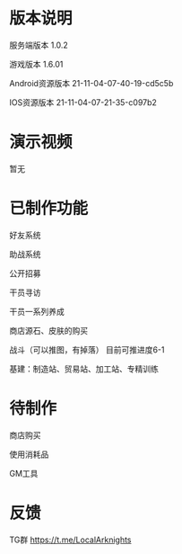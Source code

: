 # 版本说明

服务端版本 1.0.2 

游戏版本 1.6.01 

Android资源版本 21-11-04-07-40-19-cd5c5b 

IOS资源版本 21-11-04-07-21-35-c097b2

# 演示视频

暂无

# 已制作功能

好友系统

助战系统

公开招募

干员寻访

干员一系列养成

商店源石、皮肤的购买

战斗（可以推图，有掉落） 目前可推进度6-1

基建：制造站、贸易站、加工站、专精训练

# 待制作

商店购买

使用消耗品

GM工具

# 反馈

TG群 https://t.me/LocalArknights
